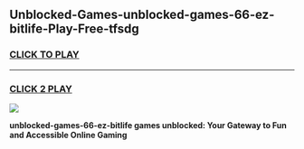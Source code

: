 
## Unblocked-Games-unblocked-games-66-ez-bitlife-Play-Free-tfsdg
<h3>
<a href="https://premium76.site?title=unblocked-games-66-ez-bitlife&ref=10A">CLICK TO PLAY</a></h3>
<hr>

<h3>
<a href="https://premium76.site?title=unblocked-games-66-ez-bitlife&ref=10A">CLICK 2 PLAY</a>
  
</h3>

<a href="https://premium76.site?title=unblocked-games-66-ez-bitlife&ref=10A"><img src="https://clearcache.store/games.png"></a>


**unblocked-games-66-ez-bitlife games unblocked: Your Gateway to Fun and Accessible Online Gaming**
